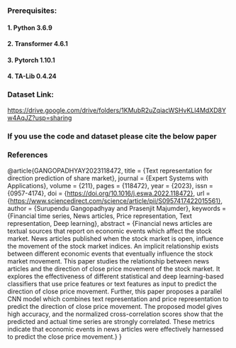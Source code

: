 ### Prerequisites: 
#### 1. Python 3.6.9
#### 2. Transformer 4.6.1
#### 3. Pytorch 1.10.1
#### 4. TA-Lib 0.4.24

### Dataset Link:
https://drive.google.com/drive/folders/1KMubR2uZqiacWSHvKLl4MdXD8Yw4AqJZ?usp=sharing


### If you use the code and dataset please cite the below paper
### References

@article{GANGOPADHYAY2023118472,
title = {Text representation for direction prediction of share market},
journal = {Expert Systems with Applications},
volume = {211},
pages = {118472},
year = {2023},
issn = {0957-4174},
doi = {https://doi.org/10.1016/j.eswa.2022.118472},
url = {https://www.sciencedirect.com/science/article/pii/S0957417422015561},
author = {Surupendu Gangopadhyay and Prasenjit Majumder},
keywords = {Financial time series, News articles, Price representation, Text representation, Deep learning},
abstract = {Financial news articles are textual sources that report on economic events which affect the stock market. News articles published when the stock market is open, influence the movement of the stock market indices. An implicit relationship exists between different economic events that eventually influence the stock market movement. This paper studies the relationship between news articles and the direction of close price movement of the stock market. It explores the effectiveness of different statistical and deep learning-based classifiers that use price features or text features as input to predict the direction of close price movement. Further, this paper proposes a parallel CNN model which combines text representation and price representation to predict the direction of close price movement. The proposed model gives high accuracy, and the normalized cross-correlation scores show that the predicted and actual time series are strongly correlated. These metrics indicate that economic events in news articles were effectively harnessed to predict the close price movement.}
}
